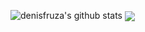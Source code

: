 ![denisfruza's github stats](https://github-readme-stats.vercel.app/api?username=denisfruza&show_icons=true&count_private=true&theme=tokyonight&include_all_commits=true&count_private=true)
<a href="https://github.com/denisfruza/github-readme-stats">
  <img align="center" src="https://github-readme-stats.vercel.app/api/top-langs/?username=denisfruza&layout=compact&theme=material-palenight" />
</a>
